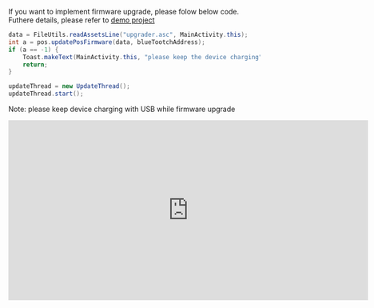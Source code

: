 If you want to implement firmware upgrade, please folow below code. 
Futhere details, please refer to [demo project](https://gitlab.com/dspread/android/-/blob/master/pos_android_studio_demo/pos_android_studio_app/src/main/java/com/dspread/demoui/activities/MainActivity.java#L2461)



``` java
data = FileUtils.readAssetsLine("upgrader.asc", MainActivity.this);
int a = pos.updatePosFirmware(data, blueTootchAddress);
if (a == -1) {
    Toast.makeText(MainActivity.this, "please keep the device charging", Toast.LENGTH_LONG).show(); 
    return;
}

updateThread = new UpdateThread();
updateThread.start();
```

Note: please keep device charging with USB while firmware upgrade

<p align="center">
<iframe width="720" align height="360" src="https://www.youtube.com/embed/5ZTFwyKwPls" frameborder="0" allow="accelerometer; autoplay; clipboard-write; encrypted-media; gyroscope; picture-in-picture" allowfullscreen></iframe>
</p>
